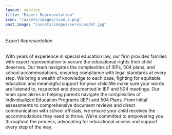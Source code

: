 ```yaml
---
layout: service
title: "Expert Representation"
icon: "/assets/images/icon_2.png"
post_image: "/assets/images/services/07.jpg"
---
```


<h6>Expert Representation </h6>
<p>With years of experience in special education law, our firm provides families with expert representation to secure the educational rights their child deserves. Our team navigates the complexities of IEPs, 504 plans, and school accommodations, ensuring compliance with legal standards at every step. We bring a wealth of knowledge to each case, fighting for equitable education and meaningful support for your child.We make sure your words are listened to, respected and documented in IEP and 504 meetings. Our team specializes in helping parents navigate the complexities of Individualized Education Programs (IEP) and 504 Plans. From initial assessments to comprehensive document reviews and direct communication with school officials, we ensure your child receives the accommodations they need to thrive. We’re committed to empowering you throughout the process, advocating for educational access and support every step of the way. </p>
  </b>
